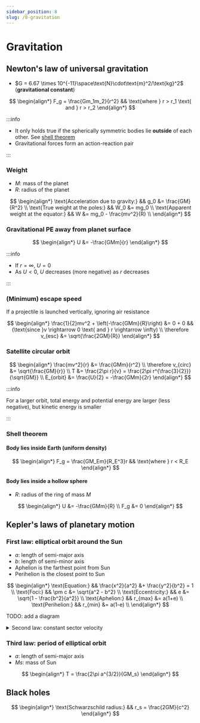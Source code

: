 ```yaml
---
sidebar_position: 8
slug: /8-gravitation
---
```


# Gravitation

## Newton's law of universal gravitation

- $G = 6.67 \times 10^{-11}\space\text{N}\cdot\text{m}^2/\text{kg}^2$ (**gravitational constant**)

$$
\begin{align*}
F_g = \frac{Gm_1m_2}{r^2} && \text{where } r > r_1 \text{ and } r > r_2
\end{align*}
$$

:::info

- It only holds true if the spherically symmetric bodies lie **outside** of each other. See [shell theorem](#shell-theorem)
- Gravitational forces form an action-reaction pair

:::

### Weight

- $M$: mass of the planet
- $R$: radius of the planet

$$
\begin{align*}
\text{Acceleration due to gravity:} &&  g_0 &= \frac{GM}{R^2} \\
\text{True weight at the poles:} && W_0 &= mg_0 \\
\text{Apparent weight at the equator:} && W &= mg_0 - \frac{mv^2}{R} \\
\end{align*}
$$

### Gravitational PE away from planet surface

$$
\begin{align*}
U &= -\frac{GMm}{r}
\end{align*}
$$

:::info

- If $r = \infty$, $U = 0$
- As $U < 0$, $U$ decreases (more negative) as $r$ decreases

:::

### (Minimum) escape speed

If a projectile is launched vertically, ignoring air resistance

$$
\begin{align*}
\frac{1}{2}mv^2 + \left(-\frac{GMm}{R}\right) &= 0 + 0 && (\text{since }v \rightarrow 0 \text{ and } r \rightarrow \infty) \\
\therefore v_{esc} &= \sqrt{\frac{2GM}{R}}
\end{align*}
$$

### Satellite circular orbit

$$
\begin{align*}
\frac{mv^2}{r} &= \frac{GMm}{r^2} \\
\therefore v_{circ} &= \sqrt{\frac{GM}{r}} \\
T &= \frac{2\pi r}{v} = \frac{2\pi r^{\frac{3}{2}}}{\sqrt{GM}} \\
E_{orbit} &= \frac{U}{2} = -\frac{GMm}{2r}
\end{align*}
$$

:::info

For a larger orbit, total energy and potential energy are larger (less negative), but kinetic energy is smaller

:::

### Shell theorem

#### Body lies inside Earth (uniform density)

$$
\begin{align*}
F_g = \frac{GM_Em}{R_E^3}r && \text{where } r < R_E
\end{align*}
$$

#### Body lies inside a hollow sphere

- $R$: radius of the ring of mass $M$

$$
\begin{align*}
U &= -\frac{GMm}{R} \\
F_g &= 0
\end{align*}
$$

## Kepler's laws of planetary motion

### First law: elliptical orbit around the Sun

- $a$: length of semi-major axis
- $b$: length of semi-minor axis
- Aphelion is the farthest point from Sun
- Perihelion is the closest point to Sun

$$
\begin{align*}
\text{Equation:} && \frac{x^2}{a^2} &+ \frac{y^2}{b^2} = 1 \\
\text{Foci:} && \pm     c &= \sqrt{a^2 - b^2} \\
\text{Eccentricity:} && e &= \sqrt{1 - \frac{b^2}{a^2}} \\
\text{Aphelion:} && r_{max} &= a(1+e) \\
\text{Perihelion:} && r_{min} &= a(1-e) \\
\end{align*}
$$

TODO: add a diagram

<details>
<summary>Second law: constant sector velocity</summary>

- $A$: area swept by the planet in time $t$
- $L$: angular momentum of the planet which is **constant**, ignoring precession

$$
\begin{align*}
\frac{dA}{dt} &= \frac{1}{2}r^2\frac{d\theta}{dt} \\
&= \frac{1}{2M}Mvr\sin\theta \\
&= \frac{L}{2M}
\end{align*}
$$

</details>

### Third law: period of elliptical orbit

- $a$: length of semi-major axis
- $Ms$: mass of Sun

$$
\begin{align*}
T = \frac{2\pi a^{3/2}}{GM_s}
\end{align*}
$$

## Black holes

$$
\begin{align*}
\text{Schwarzschild radius:} && r_s = \frac{2GM}{c^2}
\end{align*}
$$
